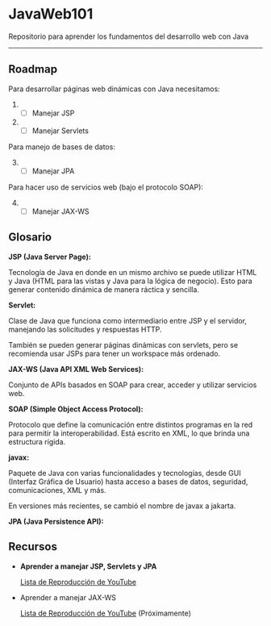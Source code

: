 # JavaWeb101
Repositorio para aprender los fundamentos del desarrollo web con Java

---

## Roadmap

Para desarrollar páginas web dinámicas con Java necesitamos:

1. - [ ] Manejar JSP
2. - [ ] Manejar Servlets
  
Para manejo de bases de datos: 

3. - [ ] Manejar JPA

Para hacer uso de servicios web (bajo el protocolo SOAP):

4. - [ ] Manejar JAX-WS

## Glosario


**JSP (Java Server Page):**

Tecnología de Java en donde en un mismo archivo se puede utilizar HTML y Java (HTML para las vistas y Java para la lógica de negocio). Esto para generar contenido dinámica de manera ráctica y sencilla.

**Servlet:**

Clase de Java que funciona como intermediario entre JSP y el servidor, manejando las solicitudes y respuestas HTTP.

También se pueden generar páginas dinámicas con servlets, pero se recomienda usar JSPs para tener un workspace más ordenado.

**JAX-WS (Java API XML Web Services):**

Conjunto de APIs basados en SOAP para crear, acceder y utilizar servicios web.

**SOAP (Simple Object Access Protocol):**

Protocolo que define la comunicación entre distintos programas en la red para permitir la interoperabilidad. Está escrito en XML, lo que brinda una estructura rígida.

**javax:**

Paquete de Java con varias funcionalidades y tecnologías, desde GUI (Interfaz Gráfica de Usuario) hasta acceso a bases de datos, seguridad, comunicaciones, XML y más.

En versiones más recientes, se cambió el nombre de javax a jakarta.

**JPA (Java Persistence API):**



## Recursos

- **Aprender a manejar JSP, Servlets y JPA**

    [Lista de Reproducción de YouTube](https://www.youtube.com/watch?v=dm0stmK5egM&list=PLQxX2eiEaqbzhvlMJZkyFoZpyo33T6rm7&pp=iAQB)

- Aprender a manejar JAX-WS
 
    [Lista de Reproducción de YouTube]() (Próximamente)
